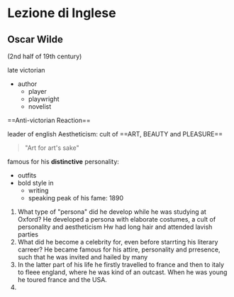 # Lezione di Inglese

## Oscar Wilde
(2nd half of 19th century)

late victorian
* author
	* player
	* playwright
	* novelist


==Anti-victorian Reaction==

leader of english Aestheticism:
cult of ==ART, BEAUTY and PLEASURE==

> "Art for art's sake"

famous for his **distinctive** personality: 
* outfits
* bold style in 
	* writing
	* speaking
peak of his fame: $1890$



1. What type of "persona" did  he develop while he was studying at Oxford?
He developed a persona with elaborate costumes, a cult of personality and aestheticism
Hw had long hair and attended lavish parties
2. What did he become a celebrity for, even before starrting his literary carreer?
He became famous for his attire, personality and prresence, such that he was invited and hailed by many
3. In the latter part of his life he firstly travelled to france and then to italy to fleee  england, where he was kind of an outcast. When he was young he toured france and the USA.
4. 
<!--stackedit_data:
eyJoaXN0b3J5IjpbLTE0NzcwMTE3NjNdfQ==
-->